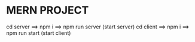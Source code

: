 # MERN PROJECT

cd server ==> npm i ==> npm run server (start server)
cd client ==> npm i ==> npm run start (start client)
